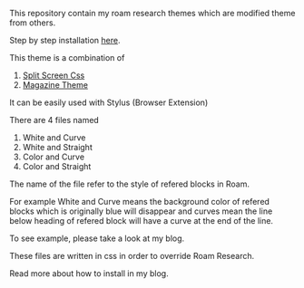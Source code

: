 This repository contain my roam research themes which are modified theme from others.

Step by step installation [here](https://natchamon.wordpress.com/2020/05/11/myroamresearchtheme/).

This theme is a combination of 
1. [Split Screen Css](https://davidcrandallwrites.com/split-screen-and-rtl-custom-css-scripts-for-roam/)
2. [Magazine Theme](https://github.com/Richard-Meadows/roam-magazine-theme)

It can be easily used with Stylus (Browser Extension)

There are 4 files named 
1. White and Curve
2. White and Straight
3. Color and Curve
4. Color and Straight

The name of the file refer to the style of refered blocks in Roam.

For example White and Curve means the background color of refered blocks which is originally blue will disappear and curves mean the line below heading of refered block will have a curve at the end of the line.

To see example, please take a look at my blog.

These files are written in css in order to override Roam Research.

Read more about how to install in my blog.
